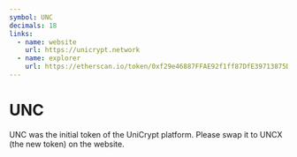 ```yaml
---
symbol: UNC
decimals: 18
links:
  - name: website
    url: https://unicrypt.network
  - name: explorer
    url: https://etherscan.io/token/0xf29e46887FFAE92f1ff87DfE39713875Da541373
---
```


# UNC

UNC was the initial token of the UniCrypt platform. Please swap it to UNCX (the new token) on the website.
